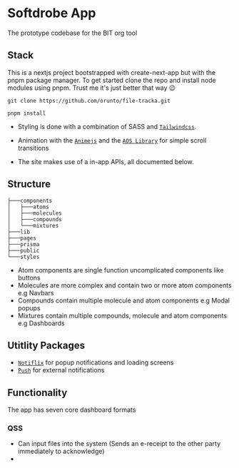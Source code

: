 # Softdrobe App
The prototype codebase for the BIT org tool

## Stack
This is a nextjs project bootstrapped with create-next-app but with the pnpm package manager. To get started clone the repo and install node modules using pnpm. Trust me it's just better that way 😉

``` 
git clone https://github.com/orunto/file-tracka.git
```

```
pnpm install
```

- Styling is done with a combination of SASS and [`Tailwindcss`](https://v2.tailwindcss.com/docs/).

- Animation with the [`Animejs`](https://animejs.com/documentation/) and the [`AOS Library`](https://github.com/michalsnik/aos/) for simple scroll transitions

- The site makes use of a in-app APIs, all documented below.

## Structure
```
├───components
│   ├───atoms
│   ├───molecules
│   ├───compounds
│   └───mixtures   
├───lib
├───pages
├───prisma
├───public
└───styles
```

- Atom components are single function uncomplicated components like buttons 
- Molecules are more complex and contain two or more atom components e.g Navbars
- Compounds contain multiple molecule and atom components e.g Modal popups
- Mixtures contain multiple compounds, molecule and atom components e.g Dashboards

## Utitlity Packages
- [`Notiflix`](https://notiflix.github.io/) for popup notifications and loading screens
- [`Push`](https://pushjs.org/#) for external notifications

## Functionality
The app has seven core dashboard formats
### QSS
- Can input files into the system (Sends an e-receipt to the other party immediately to acknowledge)
- 